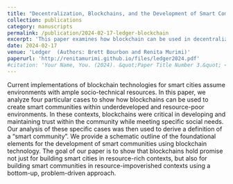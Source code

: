 ```yaml
---
title: "Decentralization, Blockchains, and the Development of Smart Communities in Economically Challenging Environments"
collection: publications
category: manuscripts
permalink: /publication/2024-02-17-ledger-blockchain
excerpt: 'This paper examines how blockchain can be used in decentralized, resource-constrained environments to create smart communities. Four case studies are presented.'
date: 2024-02-17
venue: 'Ledger  (Authors: Brett Bourbon and Renita Murimi)'
paperurl: 'http://renitamurimi.github.io/files/ledger2024.pdf'
#citation: 'Your Name, You. (2024). &quot;Paper Title Number 3.&quot; <i>GitHub Journal of Bugs</i>. 1(3).'
---
```


Current implementations of blockchain technologies for smart cities assume environments with ample socio-technical resources. In this paper, we analyze four particular cases to show how blockchains can be used to create smart communities within underdeveloped and resource-poor environments. In these contexts, blockchains were critical in developing and maintaining trust within the community while meeting specific social needs. Our analysis of these specific cases was then used to derive a definition of a “smart community”. We provide a schematic outline of the foundational elements for the development of smart communities using blockchain technology. The goal of our paper is to show that blockchains hold promise not just for building smart cities in resource-rich contexts, but also for building smart communities in resource-impoverished contexts using a 
bottom-up, problem-driven approach. 
